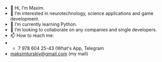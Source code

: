 - 👋 Hi, I’m Maxim.
- 👀 I’m interested in neurotechnology, science applications and game development.
- 🌱 I’m currently learning Python.
- 💞️ I’m looking to collaborate on any companies and single developers.
- 📫 How to reach me:
- + 7 978 604 25-43 (What's App, Telegram
- maksimturskiy@gmail.com (my mail)

<!---
Makstur10/Makstur10 is a ✨ special ✨ repository because its `README.md` (this file) appears on your GitHub profile.
You can click the Preview link to take a look at your changes.
--->
